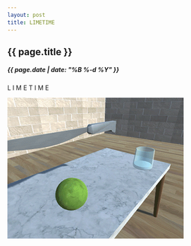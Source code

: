 ```yaml
---
layout: post
title: LIMETIME
---
```

{{ page.title }}
----------------
<h5>{{ page.date | date: "%B %-d %Y" }}</h5>

L I M E T I M E

<img src="/images/2016/Jan/LIMETIME.gif">
